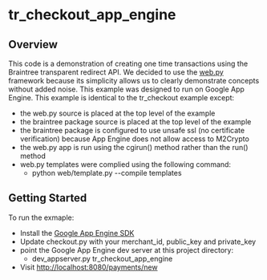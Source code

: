 # tr_checkout_app_engine

## Overview

This code is a demonstration of creating one time transactions using the
Braintree transparent redirect API.  We decided to use the
[web.py](http://webpy.org/) framework because its simplicity
allows us to clearly demonstrate concepts without added noise. This example
was designed to run on Google App Engine. This example is identical to
the tr_checkout example except:

* the web.py source is placed at the top level of the example
* the braintree package source is placed at the top level of the example
* the braintree package is configured to use unsafe ssl (no certificate verification) because App Engine does not allow access to M2Crypto
* the web.py app is run using the cgirun() method rather than the run() method
* web.py templates were complied using the following command:
  * python web/template.py --compile templates

## Getting Started

To run the exmaple:

* Install the [Google App Engine SDK](http://code.google.com/appengine/downloads.html)
* Update checkout.py with your merchant_id, public_key and private_key
* point the Google App Engine dev server at this project directory:
  * dev_appserver.py tr_checkout_app_engine
* Visit [http://localhost:8080/payments/new](http://localhost:8080/payments/new)
